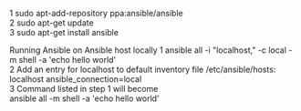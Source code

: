 1 sudo apt-add-repository ppa:ansible/ansible <br>
2 sudo apt-get update <br>
3 sudo apt-get install ansible

Running Ansible on Ansible host locally
1 ansible all -i "localhost," -c local -m shell -a 'echo hello world' <br>
2 Add an entry for localhost to default inventory file /etc/ansible/hosts: <br>
localhost ansible_connection=local <br>
3 Command listed in step 1 will become <br>
  ansible all -m shell -a 'echo hello world’ <br>
